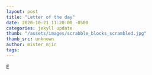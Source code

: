 ```yaml
---
layout: post
title: "Letter of the day"
date: 2020-10-21 11:20:00 -0500
categories: jekyll update
thumb: "/assets/images/scrabble_blocks_scrambled.jpg"
thumb_src: unknown
author: mister_mjir
tags:
---
```

E
